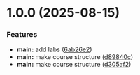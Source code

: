 # 1.0.0 (2025-08-15)


### Features

* **main:** add labs ([6ab26e2](github.com/krnuhova/os-intro/commits/6ab26e204a045156727fa14c95475e9198048c33))
* **main:** make course structure ([d89840c](github.com/krnuhova/os-intro/commits/d89840c7c9c1f1b6dc070a49ba279b0576d84857))
* **main:** make course structure ([d305af2](github.com/krnuhova/os-intro/commits/d305af2935a10c098cad6401a0de9df7c75c7ecb))




